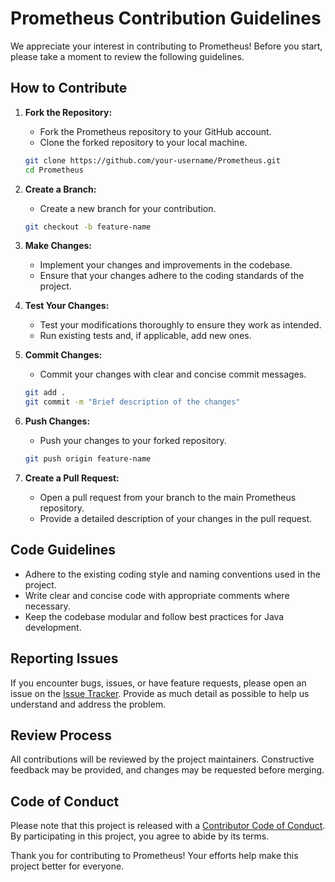 # Prometheus Contribution Guidelines

We appreciate your interest in contributing to Prometheus! Before you start, please take a moment to review the following guidelines.

## How to Contribute

1. **Fork the Repository:**
   - Fork the Prometheus repository to your GitHub account.
   - Clone the forked repository to your local machine.

   ```bash
   git clone https://github.com/your-username/Prometheus.git
   cd Prometheus
   ```

2. **Create a Branch:**
   - Create a new branch for your contribution.

   ```bash
   git checkout -b feature-name
   ```

3. **Make Changes:**
   - Implement your changes and improvements in the codebase.
   - Ensure that your changes adhere to the coding standards of the project.

4. **Test Your Changes:**
   - Test your modifications thoroughly to ensure they work as intended.
   - Run existing tests and, if applicable, add new ones.

5. **Commit Changes:**
   - Commit your changes with clear and concise commit messages.

   ```bash
   git add .
   git commit -m "Brief description of the changes"
   ```

6. **Push Changes:**
   - Push your changes to your forked repository.

   ```bash
   git push origin feature-name
   ```

7. **Create a Pull Request:**
   - Open a pull request from your branch to the main Prometheus repository.
   - Provide a detailed description of your changes in the pull request.

## Code Guidelines

- Adhere to the existing coding style and naming conventions used in the project.
- Write clear and concise code with appropriate comments where necessary.
- Keep the codebase modular and follow best practices for Java development.

## Reporting Issues

If you encounter bugs, issues, or have feature requests, please open an issue on the [Issue Tracker](https://github.com/your-username/Prometheus/issues). Provide as much detail as possible to help us understand and address the problem.

## Review Process

All contributions will be reviewed by the project maintainers. Constructive feedback may be provided, and changes may be requested before merging.

## Code of Conduct

Please note that this project is released with a [Contributor Code of Conduct](CODE_OF_CONDUCT.md). By participating in this project, you agree to abide by its terms.

Thank you for contributing to Prometheus! Your efforts help make this project better for everyone.